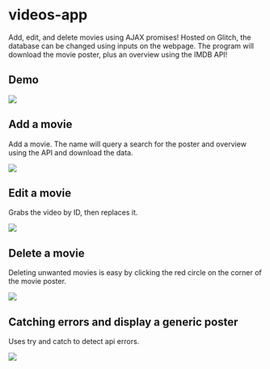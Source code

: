 # videos-app
Add, edit, and delete movies using AJAX promises! Hosted on Glitch, the database can be changed using inputs on the webpage. The program will download the movie poster, plus an overview using the IMDB API!
## Demo
![](videos_app_overview.gif)

## Add a movie
Add a movie. The name will query a search for the poster and overview using the API and download the data.

![](videos_app_addamovie.gif)
## Edit a movie
Grabs the video by ID, then replaces it.

![](videos_app_editamovie.gif)
## Delete a movie
Deleting unwanted movies is easy by clicking the red circle on the corner of the movie poster.

![](movies_app_deleteamovie.gif)
## Catching errors and display a generic poster
Uses try and catch to detect api errors.

![](videos_app_catcherror.gif)
